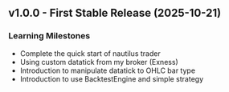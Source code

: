 ## v1.0.0 - First Stable Release (2025-10-21)

### Learning Milestones

- Complete the quick start of nautilus trader
- Using custom datatick from my broker (Exness)
- Introduction to manipulate datatick to OHLC bar type
- Introduction to use BacktestEngine and simple strategy
